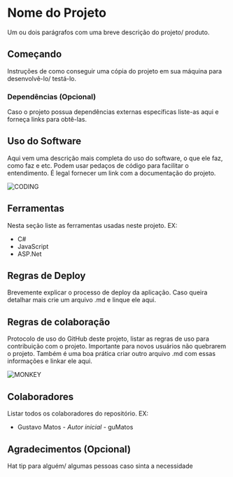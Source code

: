 # Nome do Projeto
Um ou dois parágrafos com uma breve descrição do projeto/ produto.

## Começando
Instruções de como conseguir uma cópia do projeto em sua máquina para desenvolvê-lo/ testá-lo.
### Dependências (Opcional)
Caso o projeto possua dependências externas específicas liste-as aqui e forneça links para obtê-las.

## Uso do Software
Aqui vem uma descrição mais completa do uso do software, o que ele faz, como faz e etc. 
Podem usar pedaços de código para facilitar o entendimento. É legal fornecer um link com a
documentação do projeto.

![CODING](https://media.giphy.com/media/26tn33aiTi1jkl6H6/giphy.gif)

## Ferramentas
Nesta seção liste as ferramentas usadas neste projeto.
EX:
- C#
- JavaScript
- ASP.Net

## Regras de Deploy
Brevemente explicar o processo de deploy da aplicação. Caso queira detalhar mais crie um arquivo .md e linque ele aqui.

## Regras de colaboração
Protocolo de uso do GitHub deste projeto, listar as regras de uso para contribuição com o projeto. Importante para
 novos usuários não quebrarem o projeto. Também é uma boa prática criar outro arquivo .md com essas informações
  e linkar ele aqui.
 
 ![MONKEY](https://media.giphy.com/media/zOvBKUUEERdNm/giphy.gif)
 
 ## Colaboradores
 Listar todos os colaboradores do repositório. EX:
 - Gustavo Matos - _Autor inicial_ - guMatos

## Agradecimentos (Opcional)
Hat tip para alguém/ algumas pessoas caso sinta a necessidade
